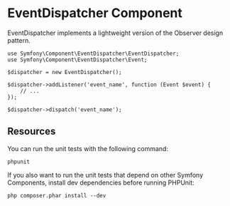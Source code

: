 EventDispatcher Component
=========================

EventDispatcher implements a lightweight version of the Observer design
pattern.

    use Symfony\Component\EventDispatcher\EventDispatcher;
    use Symfony\Component\EventDispatcher\Event;

    $dispatcher = new EventDispatcher();

    $dispatcher->addListener('event_name', function (Event $event) {
        // ...
    });

    $dispatcher->dispatch('event_name');

Resources
---------

You can run the unit tests with the following command:

    phpunit

If you also want to run the unit tests that depend on other Symfony
Components, install dev dependencies before running PHPUnit:

    php composer.phar install --dev
